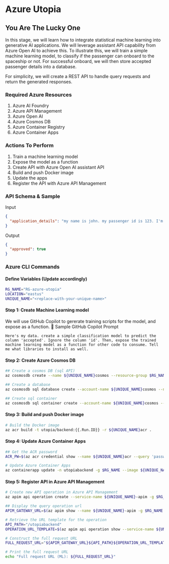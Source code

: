 # Azure Utopia 
## You Are The Lucky One

In this stage, we will learn how to integrate statistical machine learning into generative AI applications. We will leverage assistant API capability from Azure Open AI to achieve this. To illustrate this, we will train a simple machine learning model, to classify if the passenger can onboard to the spaceship or not. For successful onboard, we will then store accepted passenger details into a database.

For simplicity, we will create a REST API to handle query requests and return the generated responses.

### Required Azure Resources
1. Azure AI Foundry
2. Azure API Management
3. Azure Open AI
4. Azure Cosmos DB
5. Azure Container Registry
6. Azure Container Apps

### Actions To Perform
1. Train a machine learning model
2. Expose the model as a function
3. Create API with Azure Open AI assistant API
4. Build and push Docker image
5. Update the apps
6. Register the API with Azure API Management

### API Schema & Sample
Input
```json
{
  "application_details": "my name is john. my passenger id is 123. I'm a male, 46 years old. i work as an engineer. i dont have any crime history. i dont have diabetes as well. my health category is 7."
}
```
Output
```json
{
  "approved": true
}
```

### Azure CLI Commands
#### Define Variables (Update accordingly)
```bash
RG_NAME="RG-azure-utopia"
LOCATION="eastus"
UNIQUE_NAME="<replace-with-your-unique-name>"
```

#### Step 1: Create Machine Learning model
We will use GitHub Copilot to gererate training scripts for the model, and expose as a function.
🤖 Sample GitHub Copilot Prompt
```text
Here's my data. create a simple classification model to predict the column 'accepted'. Ignore the column 'id'. Then, expose the trained machine learning model as a function for other code to consume. Tell me what libraries to install as well.
```
#### Step 2: Create Azure Cosmos DB
```bash
## Create a cosmos DB (sql API)
az cosmosdb create --name ${UNIQUE_NAME}cosmos --resource-group $RG_NAME --kind GlobalDocumentDB --locations regionName=$LOCATION

## Create a database
az cosmosdb sql database create --account-name ${UNIQUE_NAME}cosmos --name utopia --resource-group $RG_NAME --throughput 400

## Create sql container
az cosmosdb sql container create --account-name ${UNIQUE_NAME}cosmos --database-name utopia --name application --partition-key-path /passenger_id --resource-group $RG_NAME --throughput 400
```

#### Step 3: Build and push Docker image
```bash
# Build the Docker image
az acr build -t utopia/backend:{{.Run.ID}} -r ${UNIQUE_NAME}acr .
```

#### Step 4: Update Azure Container Apps
```bash
## Get the ACR password
ACR_PW=$(az acr credential show --name ${UNIQUE_NAME}acr --query 'passwords[0].value' --output tsv)

# Update Azure Container Apps
az containerapp update -n utopiabackend -g $RG_NAME --image ${UNIQUE_NAME}acr.azurecr.io/utopia/backend:ca3 --set-env-vars COSMOS_ENDPOINT="https://xxxxxxxx.documents.azure.com:443/" COSMOS_KEY="xxxxxxxx==" COSMOS_DATABASE_NAME="utopia" COSMOS_CONTAINER_NAME="application"
```

#### Step 5: Register API in Azure API Management
```bash
# Create new API operation in Azure API Management
az apim api operation create --service-name ${UNIQUE_NAME}-apim -g $RG_NAME --api-id utopiabackend --operation-id apply --display-name apply --method POST --url-template "/apply"

## Display the query operation url
APIM_GATEWAY_URL=$(az apim show --name ${UNIQUE_NAME}-apim -g $RG_NAME --query gatewayUrl --output tsv)

# Retrieve the URL template for the operation
API_PATH="/utopiabackend"
OPERATION_URL_TEMPLATE=$(az apim api operation show --service-name ${UNIQUE_NAME}-apim -g $RG_NAME --api-id utopiabackend --operation-id apply --query urlTemplate --output tsv)

# Construct the full request URL
FULL_REQUEST_URL="${APIM_GATEWAY_URL}${API_PATH}${OPERATION_URL_TEMPLATE}"

# Print the full request URL
echo "Full request URL (ML): ${FULL_REQUEST_URL}"
```